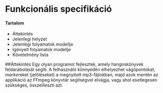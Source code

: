 # Funkcionális specifikáció
#### Tartalom
- Áttekintés
- Jelenlegi helyzet
- Jelenlegi folyamatok modellje
- Igényelt folyamatok modellje
- Követelmény lista

##Áttekintés
Egy olyan programot fejlesztek, amely hangoskönyvek feldarabolását segíti. A felhasználó könnyedén elhelyezhet vágópontokat, *marker*eket (jelöléseket) a megnyitott mp3-fájlokban, majd azok mentén az applikáció az FFmpeg könyvtár segítségvel elvágja, vagy ahol esetlegesen szükséges, összeilleszti azt.